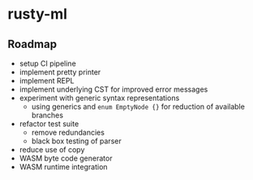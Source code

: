 # rusty-ml

## Roadmap

- setup CI pipeline
- implement pretty printer
- implement REPL
- implement underlying CST for improved error messages
- experiment with generic syntax representations
  - using generics and `enum EmptyNode {}` for reduction of available branches
- refactor test suite
  - remove redundancies
  - black box testing of parser
- reduce use of copy
- WASM byte code generator
- WASM runtime integration

